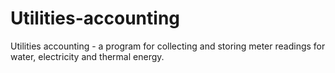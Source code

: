 # Utilities-accounting
Utilities accounting - a program for collecting and storing meter readings for water, electricity and thermal energy.
